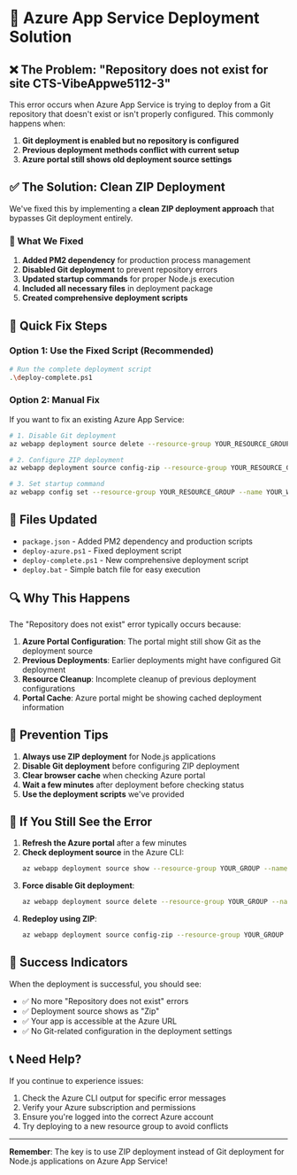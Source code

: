 # 🚀 Azure App Service Deployment Solution

## ❌ The Problem: "Repository does not exist for site CTS-VibeAppwe5112-3"

This error occurs when Azure App Service is trying to deploy from a Git repository that doesn't exist or isn't properly configured. This commonly happens when:

1. **Git deployment is enabled but no repository is configured**
2. **Previous deployment methods conflict with current setup**
3. **Azure portal still shows old deployment source settings**

## ✅ The Solution: Clean ZIP Deployment

We've fixed this by implementing a **clean ZIP deployment approach** that bypasses Git deployment entirely.

### 🔧 What We Fixed

1. **Added PM2 dependency** for production process management
2. **Disabled Git deployment** to prevent repository errors
3. **Updated startup commands** for proper Node.js execution
4. **Included all necessary files** in deployment package
5. **Created comprehensive deployment scripts**

## 🚀 Quick Fix Steps

### Option 1: Use the Fixed Script (Recommended)
```bash
# Run the complete deployment script
.\deploy-complete.ps1
```

### Option 2: Manual Fix
If you want to fix an existing Azure App Service:

```bash
# 1. Disable Git deployment
az webapp deployment source delete --resource-group YOUR_RESOURCE_GROUP --name YOUR_WEBAPP_NAME

# 2. Configure ZIP deployment
az webapp deployment source config-zip --resource-group YOUR_RESOURCE_GROUP --name YOUR_WEBAPP_NAME --src deploy.zip

# 3. Set startup command
az webapp config set --resource-group YOUR_RESOURCE_GROUP --name YOUR_WEBAPP_NAME --startup-file "npm start"
```

## 📁 Files Updated

- `package.json` - Added PM2 dependency and production scripts
- `deploy-azure.ps1` - Fixed deployment script
- `deploy-complete.ps1` - New comprehensive deployment script
- `deploy.bat` - Simple batch file for easy execution

## 🔍 Why This Happens

The "Repository does not exist" error typically occurs because:

1. **Azure Portal Configuration**: The portal might still show Git as the deployment source
2. **Previous Deployments**: Earlier deployments might have configured Git deployment
3. **Resource Cleanup**: Incomplete cleanup of previous deployment configurations
4. **Portal Cache**: Azure portal might be showing cached deployment information

## 🎯 Prevention Tips

1. **Always use ZIP deployment** for Node.js applications
2. **Disable Git deployment** before configuring ZIP deployment
3. **Clear browser cache** when checking Azure portal
4. **Wait a few minutes** after deployment before checking status
5. **Use the deployment scripts** we've provided

## 🚨 If You Still See the Error

1. **Refresh the Azure portal** after a few minutes
2. **Check deployment source** in the Azure CLI:
   ```bash
   az webapp deployment source show --resource-group YOUR_GROUP --name YOUR_APP
   ```
3. **Force disable Git deployment**:
   ```bash
   az webapp deployment source delete --resource-group YOUR_GROUP --name YOUR_APP
   ```
4. **Redeploy using ZIP**:
   ```bash
   az webapp deployment source config-zip --resource-group YOUR_GROUP --name YOUR_APP --src deploy.zip
   ```

## 🎉 Success Indicators

When the deployment is successful, you should see:
- ✅ No more "Repository does not exist" errors
- ✅ Deployment source shows as "Zip"
- ✅ Your app is accessible at the Azure URL
- ✅ No Git-related configuration in the deployment settings

## 📞 Need Help?

If you continue to experience issues:
1. Check the Azure CLI output for specific error messages
2. Verify your Azure subscription and permissions
3. Ensure you're logged into the correct Azure account
4. Try deploying to a new resource group to avoid conflicts

---

**Remember**: The key is to use ZIP deployment instead of Git deployment for Node.js applications on Azure App Service! 